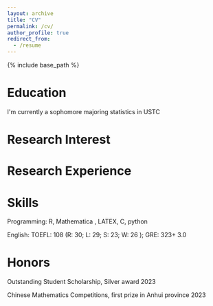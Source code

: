 ```yaml
---
layout: archive
title: "CV"
permalink: /cv/
author_profile: true
redirect_from:
  - /resume
---
```


{% include base_path %}

Education
======
I'm currently a sophomore majoring statistics in USTC

Research Interest
======

Research Experience
======

Skills
======
Programming: R, Mathematica , LATEX,  C,  python

English: TOEFL: 108 (R: 30; L: 29; S: 23; W: 26 );  GRE: 323+ 3.0


Honors
=======
Outstanding Student Scholarship, Silver award  	2023

Chinese Mathematics Competitions, first prize in Anhui province	2023





